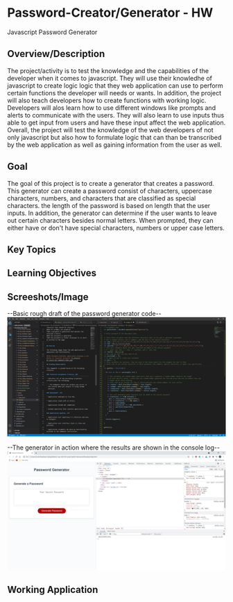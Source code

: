 # Password-Creator/Generator - HW
Javascript Password Generator

## Overview/Description
The project/activity is to test the knowledge and the capabilities of the developer when it comes to javascript. They will use their knowledhe of javascript to create logic logic that they web application can use to perform certain functions the developer will needs or wants. In addition, the project will also teach developers how to create functions with working logic. Developers will alos learn how to use different windows like prompts and alerts to communicate with the users. They will also learn to use inputs thus able to get input from users and have these input affect the web application. Overall, the project will test the knowledge of the web developers of not only javascript but also how to formulate logic that can than be transcribed by the web application as well as gaining information from the user as well.

## Goal
The goal of this project is to create a generator that creates a password. This generator can create a password consist of characters, uppercase characters, numbers, and characters that are classified as special characters. the length of the password is based on length that the user inputs. In addition, the generator can determine if the user wants to leave out certain characters besides normal letters. When prompted, they can either have or don't have special characters, numbers or upper case letters. 

## Key Topics

## Learning Objectives

## Screeshots/Image
--Basic rough draft of the password generator code--
![Rough Draft](./screenshots/screenshot1.jpg)


--The generator in action where the results are shown in the console log--
![Generator in Action](./screenshots/screenshot2.jpg)


## Working Application
